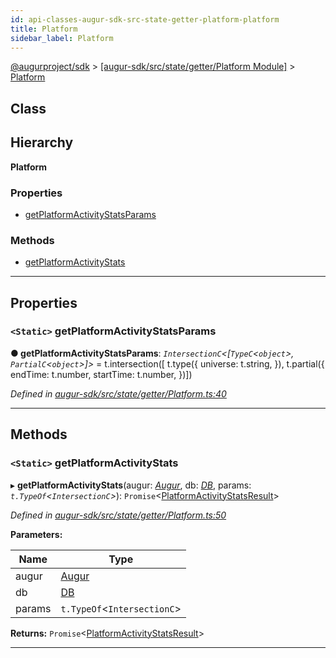 ```yaml
---
id: api-classes-augur-sdk-src-state-getter-platform-platform
title: Platform
sidebar_label: Platform
---
```


[@augurproject/sdk](api-readme.md) > [[augur-sdk/src/state/getter/Platform Module]](api-modules-augur-sdk-src-state-getter-platform-module.md) > [Platform](api-classes-augur-sdk-src-state-getter-platform-platform.md)

## Class

## Hierarchy

**Platform**

### Properties

* [getPlatformActivityStatsParams](api-classes-augur-sdk-src-state-getter-platform-platform.md#getplatformactivitystatsparams)

### Methods

* [getPlatformActivityStats](api-classes-augur-sdk-src-state-getter-platform-platform.md#getplatformactivitystats)

---

## Properties

<a id="getplatformactivitystatsparams"></a>

### `<Static>` getPlatformActivityStatsParams

**● getPlatformActivityStatsParams**: *`IntersectionC`<[`TypeC`<`object`>, `PartialC`<`object`>]>* =  t.intersection([
    t.type({
      universe: t.string,
    }),
    t.partial({
      endTime: t.number,
      startTime: t.number,
    })])

*Defined in [augur-sdk/src/state/getter/Platform.ts:40](https://github.com/AugurProject/augur/blob/304ca83772/packages/augur-sdk/src/state/getter/Platform.ts#L40)*

___

## Methods

<a id="getplatformactivitystats"></a>

### `<Static>` getPlatformActivityStats

▸ **getPlatformActivityStats**(augur: *[Augur](api-classes-augur-sdk-src-augur-augur.md)*, db: *[DB](api-classes-augur-sdk-src-state-db-db-db.md)*, params: *`t.TypeOf`<`IntersectionC`>*): `Promise`<[PlatformActivityStatsResult](api-interfaces-augur-sdk-src-state-getter-platform-platformactivitystatsresult.md)>

*Defined in [augur-sdk/src/state/getter/Platform.ts:50](https://github.com/AugurProject/augur/blob/304ca83772/packages/augur-sdk/src/state/getter/Platform.ts#L50)*

**Parameters:**

| Name | Type |
| ------ | ------ |
| augur | [Augur](api-classes-augur-sdk-src-augur-augur.md) |
| db | [DB](api-classes-augur-sdk-src-state-db-db-db.md) |
| params | `t.TypeOf`<`IntersectionC`> |

**Returns:** `Promise`<[PlatformActivityStatsResult](api-interfaces-augur-sdk-src-state-getter-platform-platformactivitystatsresult.md)>

___

